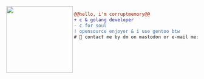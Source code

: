 <img src="https://avatars.githubusercontent.com/u/88046785" align="left" height="175"/>

```diff
@@hello, i'm corruptmemory@@
+ с & golang developer
- c for soul
! opensource enjoyer & i use gentoo btw
# 📖 contact me by dm on mastodon or e-mail me: @corruptmemory@fedi.kijy.net // corrupt@kijy.net
```

